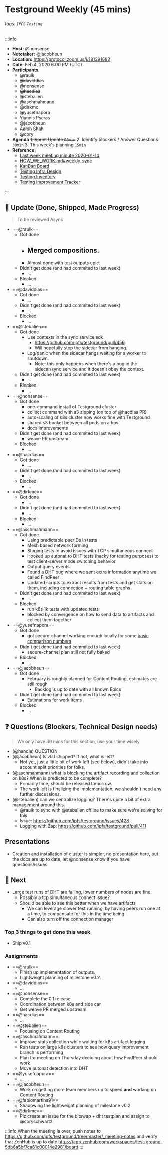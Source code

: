 Testground Weekly (45 mins)
===

###### tags: `IPFS` `Testing`

:::info
- **Host:** @nonsense
- **Notetaker:** @jacobheun
- **Location:** https://protocol.zoom.us/j/181391682
- **Date:** Feb 4, 2020 6:00 PM (UTC)
- **Participants:**
    - @raulk
    - ~~@daviddias~~
    - @nonsense
    - ~~@hacdias~~
    - @stebalien
    - @aschmahmann
    - @dirkmc
    - @yusefnapora
    - ~~Yiannis Psaras~~
    - @jacobheun
    - ~~Aarsh Shah~~
    - @cory
- **Agenda**
  ~~1. Sprint Update `00min`~~
  2. Identify blockers / Answer Questions `30min`
  3. This week's planning `15min`
- **Reference:** 
  - [Last week meeting minute 2020-01-14](https://github.com/ipfs/testground/blob/master/_meeting-notes/2020-01-14.md)
  - [HOW_WE_WORK.md#weekly-sync](https://github.com/ipfs/testground/blob/master/docs/HOW_WE_WORK.md#weekly-sync)
  - [KanBan Board](https://app.zenhub.com/workspaces/test-ground-5db6a5bf7ca61c00014e2961/board)
  - [Testing Infra Design](https://github.com/ipfs/testground/blob/master/docs/SPEC.md)
  - [Testing Inventory](https://github.com/ipfs/testground/blob/master/docs/test-inventory.md)
  - [Testing Improvement Tracker](https://docs.google.com/spreadsheets/d/1xyqyGUF-oe3x9ln88YonVeOMWWdknik74lVgL_3dBY8/edit#gid=0)

:::

## :mega: Update (Done, Shipped, Made Progress)
> To be reviewed Async

- ==@raulk==
  - Got done
    - Merged compositions.
        - 
    - Almost done with test outputs epic.
  - Didn't get done (and had commited to last week)
    - ...
  - Blocked
    - ...
- ==@daviddias==
  - Got done
    - ...
  - Didn't get done (and had commited to last week)
    - ...
  - Blocked
    - ...
- ==@stebalien==
  - Got done
    - Use contexts in the sync service sdk
        - https://github.com/ipfs/testground/pull/456
        - Will hopefully stop the sidecar from hanging.
    - Log/panic when the sidecar hangs waiting for a worker to shutdown.
        - Note: this only happens when there's a bug in the sidecar/sync service and it doesn't obey the context.
  - Didn't get done (and had commited to last week)
    - ...
  - Blocked
    - ...
- ==@nonsense==
  - Got done
    - one-command install of Testground cluster
    - collect command with s3 zipping (on top of @hacdias PR)
    - auto-scaling of k8s cluster now works fine with Testground
    - shared s3 bucket between all pods on a host
    - docs improvements
  - Didn't get done (and had commited to last week)
    - weave PR upstream
  - Blocked
    - ...
- ==@hacdias==
  - Got done
    - ...
  - Didn't get done (and had commited to last week)
    - ...
  - Blocked
    - ... 
- ==@dirkmc==
  - Got done
    - ...
  - Didn't get done (and had commited to last week)
    - ...
  - Blocked
    - ...
- ==@aschmahmann==
  - Got done
     - Using predictable peerIDs in tests
     - Mesh based network forming
     - Staging tests to avoid issues with TCP simultaneous connect
     - Hooked up autonat to DHT tests (hacky for testing purposes) to test client-server mode switching behavior
     - Output query events
     - Found a DHT bug where we sent extra information anytime we called FindPeer
     - Updated scripts to extract results from tests and get stats on them, including connection + routing table graphs
  - Didn't get done (and had commited to last week)
    - ...
  - Blocked
    - run k8s 1k tests with updated tests
    - blocked by convergence on how to send data to artifacts and collect them together
- ==@yusefnapora==
  - Got done
    - got secure-channel working enough locally for some [basic comparison numbers](https://docs.google.com/spreadsheets/d/19P1BS7w5H5Q5aIY5TWquuOjlETa6vTQi-rfUcsKwTsw/edit#gid=0)
  - Didn't get done (and had commited to last week)
    - secure-channel plan still not fully baked
  - Blocked
    - ...
- ==@jacobheun==
  - Got done
    - February is roughly planned for Content Routing, estimates are still rough
        - Backlog is up to date with all known Epics
  - Didn't get done (and had commited to last week)
    - Estimations for work items
  - Blocked
    - ...

## :question: Questions (Blockers, Technical Design needs)
> We only have 30 mins for this section, use your time wisely

- (@handle) QUESTION
- (@jacobheun) Is v0.1 shipped? If not, what is left?
    - Not yet, just a little bit of work left (see below), didn't take into account split priorities for folks.
- (@aschmahmann) what is blocking the artifact recording and collection on k8s? When is predicted to be complete?
    - Primarily time, should be released tomorrow.
    - The work left is finalizing the implementation, we shouldn't need any further discussions.
- (@stebalien) can we centralize logging? There's quite a bit of extra management around this.
    - @raulk to sync with @stebalien offline to make sure we're solving for this
    - Issue: https://github.com/ipfs/testground/issues/428
    - Logging with Zap: https://github.com/ipfs/testground/pull/411

## Presentations

- Creation and installation of cluster is simpler, no presentation here, but the docs are up to date, let @nonsense know if you have questions/issues

## :dart: Next

- Large test runs of DHT are failing, lower numbers of nodes are fine.
    - Possibly a tcp simultaneous connect issue?
    - Should be able to see this better when we have artifacts
        - We can leverage slower test running, by having peers run one at a time, to compensate for this in the time being
        - Can also turn off the connection manager

### Top 3 things to get done this week

- Ship v0.1

### Assignments

- ==@raulk==
  - Finish up implementation of outputs.
  - Lightweight planning of milestone v0.2.
- ==@daviddias==
  - ...
- ==@nonsense==
  - Complete the 0.1 release
  - Coordination between k8s and side car
  - Get weave PR merged upstream
- ==@hacdias==
  - ...
- ==@stebalien==
  - Focusing on Content Routing
- ==@aschmahmann==
  - Improve stats collection while waiting for k8s artifact logging
  - Run tests on large k8s clusters to see how query improvement branch is performing
  - Plan for meeting on Thursday deciding about how FindPeer should work
  - Move autonat detection into DHT
- ==@yusefnapora==
  - ...
- ==@jacobheun==
  - Work on getting more team members up to speed **and** working on Content Routing
- ==@fabiomartins91==
  - Shadowing the lightweight planning of milestone v0.2.
- ==@dirkmc==
  - Plz create an issue for the bitswap + dht testplan and assign to @coryschwartz

:::info
When the meeting is over, push notes to https://github.com/ipfs/testground/tree/master/_meeting-notes and verify that ZenHub is up to date https://app.zenhub.com/workspaces/test-ground-5db6a5bf7ca61c00014e2961/board
:::

